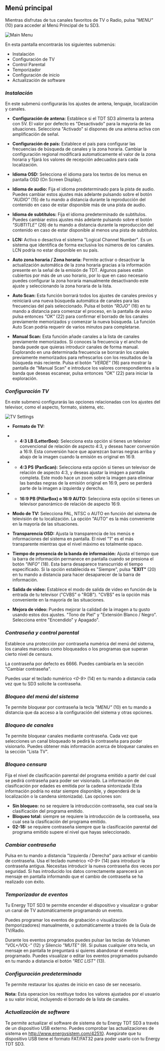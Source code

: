 ## Menú principal

Mientras disfrutas de tus canales favoritos de TV o Radio, pulsa *"MENU"* (10) para acceder al Menú Principal de tu SD3.

![Main Menu](http://static.energysistem.com/images/manuals/42510/5564581f230bd.jpg)

En esta pantalla encontrarás los siguientes submenús:

* Instalación
* Configuración de TV
* Control Parental
* Temporizador
* Configuración de inicio
* Actualización de software

### *Instalación*
En este submenú configurarás los ajustes de antena, lenguaje, localización y canales.

* **Configuración de antena:** Establece si el TDT SD3 alimenta la antena con 5V. El valor por defecto es "Desactivado" para la mayoría de las situaciones. Selecciona "Activado" si dispones de una antena activa con amplificación de señal.

* **Configuración de país:** Establece el país para configurar las frecuencias de búsqueda de canales y la zona horaria. Cambiar la configuración regional modificará automaticamente el valor de la zona horaria y fijará los valores de recepción adecuados para cada localización.

* **Idioma OSD:** Selecciona el idioma para los textos de los menus en pantalla OSD (On Screen Display).

* **Idioma de audio:** Fija el idioma predeterminado para la pista de audio. Puedes cambiar estos ajustes más adelante pulsando sobre el botón *"AUDIO"* (15) de tu mando a distancia durante la reproducción del contenido en caso de estar disponible más de una pista de audio.

* **Idioma de subtítulos:** Fija el idioma predeterminado de subtítulos. Puedes cambiar estos ajustes más adelante pulsando sobre el botón *"SUBTITLE"* (26) de tu mando a distancia durante la reproducción del contenido en caso de estar disponible al menos una pista de subtítulos.

* **LCN:** Activa o desactiva el sistema "Logical Channel Number". Es un sistema que identifica de forma exclusiva los números de los canales. LCN podría no estar disponible en su país.

* **Auto zona horaria / Zona horaria:** Permite activar o desactivar la actualización automática de la zona horaria gracias a la información presente en la señal de la emisión de TDT. Algunos paises están cubiertos por más de un uso horario, por lo que en caso necesario puedes configurar la zona horaria manualmente desactivando este ajuste y seleccionando la zona horaria de la lista.

* **Auto Scan:** Esta función borrará todos los ajustes de canales previos y reiniciará una nueva búsqueda automática de canales para las frecuencias del país seleccionado. Pulsa el botón *"ROJO"* (16) en tu mando a distancia para comenzar el proceso, en la pantalla de aviso pulsa entonces *"OK"* (22) para confirmar el borrado de los canales previamente memorizados y comenzar la nueva búsqueda. La función Auto Scan podría requerir de varios minutos para completarse.

* **Manual Scan:** Esta función añade canales a la lista de canales previamente memorizados. Si conoces la frecuencia y el ancho de banda puede que quieras introducir canales de forma manual. Explorando en una determinada frecuencia se borrarán los canales previamente memorizados para refrescarlos con los resultados de la búsqueda más reciente. Pulsa el botón *"VERDE"* (16) para mostrar la pantalla de "Manual Scan" e introduce los valores correspondientes a la banda que deseas escanear, pulsa entonces *"OK"* (22) para iniciar la exploración.


### *Configuración TV*

En este submenú configurarás las opciones relacionadas con los ajustes del televisor, como el aspecto, formato, sistema, etc.

![TV Settings](xxx.jpg)

* **Formato de TV:**
* * **4:3 LB (LetterBox):** Selecciona esta opción si tienes un televisor convencional de relación de aspecto 4:3, y deseas hacer conversión a 16:9. Esta conversión hace que aparezcan barras negras arriba y abajo de la imagen cuando la emisión es original en 16:9.
* * **4:3 PS (PanScan):** Selecciona esta opción si tienes un televisor de relación de aspecto 4:3, y deseas ajustar la imágen a pantalla completa. Este modo hace un zoom sobre la imagen para eliminar las bandas negras de la emisión original en 16:9, pero se perderá parte de la imagen a izquierda y derecha.
* * **16:9 PB (PillarBox) o 16:9 AUTO:** Selecciona esta opción si tienes un televisor panorámico de relación de aspecto 16:9.

* **Modo de TV:** Selecciona PAL, NTSC o AUTO en función del sistema de televisión de tu localización. La opción "AUTO" es la más conveniente en la mayoría de las situaciones.

* **Transparencia OSD:** Ajusta la transparencia de los menús e informaciones del sistema en pantalla. El nivel "1" es el más transparente mientras que el nivel máximo es totalmente opaco.

* **Tiempo de presencia de la banda de información:** Ajusta el tiempo que la barra de información permanece en pantalla cuando se presiona el botón *"INFO"* (18). Esta barra desaparece transcurrido el tiempo especificado. Si la opción establecida es "Siempre", pulsa **"EXIT"** (20) en tu mando a distancia para hacer desaparecer de la barra de información.

* **Salida de video:** Establece el modo de salida de video en función de la entrada de tu televisor ("CVBS" o "RGB"). "CVBS" es la opción más conveniente en la mayoría de las situaciones.

* **Mejora de video:** Puedes mejorar la calidad de la imagen a tu gusto usando estos dos ajustes. "Tono de Piel" y "Extensión Blanco / Negro". Selecciona entre "Encendido" y Apagado".



### *Contraseña y control parental*

Establece una protección por contraseña numérica del menú del sistema, los canales marcados como bloqueados o los programas que superan cierto nivel de censura.

La contraseña por defecto es 6666. Puedes cambiarla en la sección "Cambiar contraseña".

Puedes usar el teclado numérico *<0-9>* (14) en tu mando a distancia cada vez que tu SD3 solicite la contraseña.

### *Bloqueo del menú del sistema*
Te permite bloquear por contraseña la tecla *"MENU"* (10) en tu mando a distancia que da acceso a la configuración del sistema y otras opciones.

### *Bloqueo de canales*
Te permite bloquear canales mediante contraseña. Cada vez que selecciones un canal bloqueado te pedirá la contraseña para poder visionarlo. Puedes obtener más información acerca de bloquear canales en la sección "Lista TV".

### *Bloqueo censura*
Fija el nivel de clasificación parental del programa emitido a partir del cual se pedirá contraseña para poder ser visionado. La información de clasificación por edades es emitida por la cadena sintonizada (Esta información podría no estar siempre disponible, y dependerá de la localización o la candena sintonizada). Las opciones son:

* **Sin bloqueo:** no se requiere la introducción contraseña, sea cual sea la clasificación del programa emitido.
* **Bloqueo total:** siempre se requiere la introducción de la contraseña, sea cual sea la clasificación del programa emitido.
* **02-18:** se requiere contraseña siempre que la clasificación parental del programa emitido supere el nivel que hayas seleccionado.

### *Cambiar contraseña*
Pulsa en tu mando a distancia "Izquierda / Derecha" para activar el cambio de contraseña. Usa el teclado numérico *<0-9>* (14) para introducir la contraseña antigua. Necesitas introducir la nueva contraseña dos veces por seguridad. Si has introducido los datos correctamente aparecerá un mensaje en pantalla informando que el cambio de contraseña se ha realizado con éxito.


### *Temporizador de eventos*

Tu Energy TDT SD3 te permite encender el dispositivo y visualizar o grabar un canal de TV automáticamente programando un evento.

Puedes programar los eventos de grabación o visualización (temporizadores) manualmente, o automáticamente a través de la Guía de TV/Radio.

Durante los eventos programados puedes pulsar las teclas de Volumen *"VOL+/VOL-"* (12) y Silencio *"MUTE"* (9). Si pulsas cualquier otra tecla, un mensaje en pantalla te preguntará si quieres abandonar el evento programado. Puedes visualizar o editar los eventos programados pulsando en tu mando a distancia el botón *"REC LIST"* (13).

### *Configuración predeterminada*

Te permite restaurar los ajustes de inicio en caso de ser necesario.

**Nota:** Esta operacion los restituye todos los valores ajustados por el usuario a su valor inicial, incluyendo el borrado de la lista de canales.

### *Actualización de software*

Te permite actualizar el software de sistema de tu Energy TDT SD3 a través de un dispositivo USB externo. Puedes comprobar las actualizaciones de sistema en http://www.energysistem.com/42510. Asegúrate que tu dispositivo USB tiene el formato FAT/FAT32 para poder usarlo con tu Energy TDT SD3.











